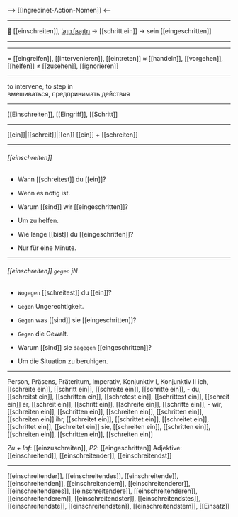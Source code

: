 --> [[Ingredinet-Action-Nomen]] <--

---
👮 [[einschreiten]], [ˈaɪ̯nˌʃʁaɪ̯tn̩](https://youglish.com/pronounce/einschreiten/german) → [[schritt ein]] → sein [[eingeschritten]]

---


---
= [[eingreifen]], [[intervenieren]], [[eintreten]]
≈ [[handeln]], [[vorgehen]], [[helfen]]
≠ [[zusehen]], [[ignorieren]]

---
to intervene, to step in  
вмешиваться, предпринимать действия

---
[[Einschreiten]], [[Eingriff]], [[Schritt]]

---
[[ein]]|[[schreit]]|[[en]]
[[ein]] + [[schreiten]]


---
###### [[einschreiten]]
- Wann [[schreitest]] du [[ein]]?
- Wenn es nötig ist.

- Warum [[sind]] wir [[eingeschritten]]?
- Um zu helfen.

- Wie lange [[bist]] du [[eingeschritten]]?
- Nur für eine Minute.

---
###### [[einschreiten]] `gegen` jN
- `Wogegen` [[schreitest]] du [[ein]]?
- `Gegen` Ungerechtigkeit.

- `Gegen` was [[sind]] sie [[eingeschritten]]?
- `Gegen` die Gewalt.

- Warum [[sind]] sie `dagegen` [[eingeschritten]]?
- Um die Situation zu beruhigen.

---
Person, Präsens, Präteritum, Imperativ, Konjunktiv I, Konjunktiv II
ich, [[schreite ein]], [[schritt ein]], [[schreite ein]], [[schritte ein]], -
du, [[schreitst ein]], [[schritten ein]], [[schretest ein]], [[schrittest ein]], [[schreit ein]]
er, [[schreit ein]], [[schritt ein]], [[schreite ein]], [[schritte ein]], -
wir, [[schreiten ein]], [[schritten ein]], [[schreiten ein]], [[schritten ein]], [[schreiten ein]]
ihr, [[schreitet ein]], [[schrittet ein]], [[schreitet ein]], [[schrittet ein]], [[schreitet ein]]
sie, [[schreiten ein]], [[schritten ein]], [[schreiten ein]], [[schritten ein]], [[schreiten ein]]

*Zu + Inf*: [[einzuschreiten]], *P2*: [[eingeschritten]]
Adjektive: [[einschreitend]], [[einschreitender]], [[einschreitendst]]

---
[[einschreitender]], [[einschreitendes]], [[einschreitende]], [[einschreitenden]], [[einschreitendem]], [[einschreitenderer]], [[einschreitenderes]], [[einschreitendere]], [[einschreitenderen]], [[einschreitenderem]], [[einschreitendster]], [[einschreitendstes]], [[einschreitendste]], [[einschreitendsten]], [[einschreitendstem]], [[Einsatz]]